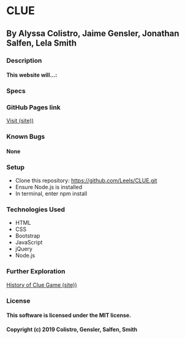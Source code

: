 # CLUE
## By Alyssa Colistro, Jaime Gensler, Jonathan Salfen, Lela Smith

### Description
#### This website will...:

### Specs

### GitHub Pages link

  [Visit (site))](link)

### Known Bugs
#### None

### Setup
* Clone this repository: https://github.com/Leels/CLUE.git
* Ensure Node.js is installed
* In terminal, enter npm install

### Technologies Used
* HTML
* CSS
* Bootstrap
* JavaScript
* jQuery
* Node.js

### Further Exploration

[History of Clue Game (site))](https://www.history.com/news/clue-game-origin-wwii)

### License
#### This software is licensed under the MIT license.

#### Copyright (c) 2019 Colistro, Gensler, Salfen, Smith
